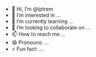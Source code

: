 - 👋 Hi, I’m @lptrem
- 👀 I’m interested in ...
- 🌱 I’m currently learning ...
- 💞️ I’m looking to collaborate on ...
- 📫 How to reach me ...
- 😄 Pronouns: ...
- ⚡ Fun fact: ...

<!---
lptrem/lptrem is a ✨ special ✨ repository because its `README.md` (this file) appears on your GitHub profile.
You can click the Preview link to take a look at your changes.
--->
